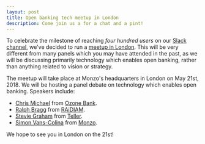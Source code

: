 ```yaml
---
layout: post
title: Open banking tech meetup in London
description: Come join us a for a chat and a pint!
---
```


To celebrate the milestone of reaching *four hundred users* on our [Slack channel](http://signup.openbanking.space/), we've decided to run a [meetup in London](https://www.meetup.com/open-banking-it-IS-about-the-tech/events/250063794/).
This will be very different from many panels which you may have attended in the past, as we will be discussing primarily technology which enables open banking, rather than anything related to vision or strategy.

The meetup will take place at Monzo's headquarters in London on May 21st, 2018. We will be hosting a panel debate on technology which enables open banking. Speakers include:

* [Chris Michael](https://www.linkedin.com/in/cjemichael/) from [Ozone Bank](https://o3bank.com/).
* [Ralph Bragg](https://www.linkedin.com/in/ralphbragg/) from [RAiDIAM](https://www.raidiam.com/).
* [Stevie Graham](https://twitter.com/stevegraham/) from [Teller](https://teller.io).
* [Simon Vans-Colina](http://simon.vc/) from [Monzo](https://monzo.com/).

We hope to see you in London on the 21st!



